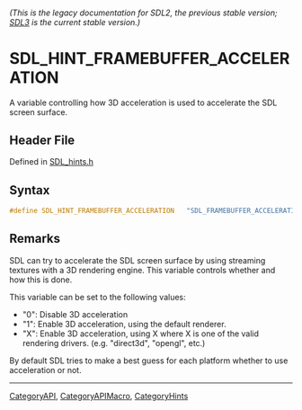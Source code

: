 ###### (This is the legacy documentation for SDL2, the previous stable version; [SDL3](https://wiki.libsdl.org/SDL3/) is the current stable version.)
# SDL_HINT_FRAMEBUFFER_ACCELERATION

A variable controlling how 3D acceleration is used to accelerate the SDL screen surface.

## Header File

Defined in [SDL_hints.h](https://github.com/libsdl-org/SDL/blob/SDL2/include/SDL_hints.h)

## Syntax

```c
#define SDL_HINT_FRAMEBUFFER_ACCELERATION   "SDL_FRAMEBUFFER_ACCELERATION"
```

## Remarks

SDL can try to accelerate the SDL screen surface by using streaming
textures with a 3D rendering engine. This variable controls whether and how
this is done.

This variable can be set to the following values:

- "0": Disable 3D acceleration
- "1": Enable 3D acceleration, using the default renderer.
- "X": Enable 3D acceleration, using X where X is one of the valid
  rendering drivers. (e.g. "direct3d", "opengl", etc.)

By default SDL tries to make a best guess for each platform whether to use
acceleration or not.

----
[CategoryAPI](CategoryAPI), [CategoryAPIMacro](CategoryAPIMacro), [CategoryHints](CategoryHints)

